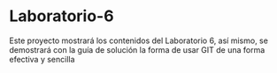 # Laboratorio-6
Este proyecto mostrará los contenidos del Laboratorio 6, así mismo, se demostrará con la guía de solución la forma de usar GIT de una forma efectiva y sencilla

